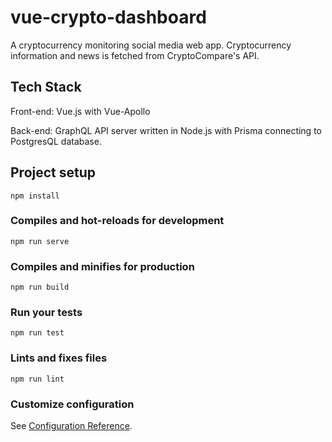 # vue-crypto-dashboard
A cryptocurrency monitoring social media web app. Cryptocurrency information and news is fetched from CryptoCompare's API.

## Tech Stack
Front-end: Vue.js with Vue-Apollo

Back-end: GraphQL API server written in Node.js with Prisma connecting to PostgresQL database.

## Project setup
```
npm install
```

### Compiles and hot-reloads for development
```
npm run serve
```

### Compiles and minifies for production
```
npm run build
```

### Run your tests
```
npm run test
```

### Lints and fixes files
```
npm run lint
```

### Customize configuration
See [Configuration Reference](https://cli.vuejs.org/config/).
